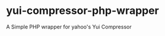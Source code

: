 yui-compressor-php-wrapper
==========================

A Simple PHP wrapper for yahoo's Yui Compressor
